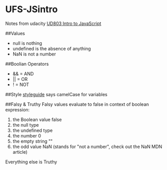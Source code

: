 # UFS-JSintro
Notes from udacity [UD803 Intro to JavaScript](https://www.udacity.com/course/intro-to-javascript--ud803)

##Values
- null is nothing
- undefined is the absence of anything
- NaN is not a number

##Boolian Operators
- &&    = AND
- ||    = OR
- !     = NOT

##Style
[styleguide](https://google.github.io/styleguide/jsguide.html
) says camelCase for variables


##Falsy & Truthy
Falsy values evaluate to false in context of boolean expression:
1. the Boolean value false
2. the null type
3. the undefined type
4. the number 0
5. the empty string ""
6. the odd value NaN (stands for "not a number", check out the NaN MDN article)

Everything else is Truthy


